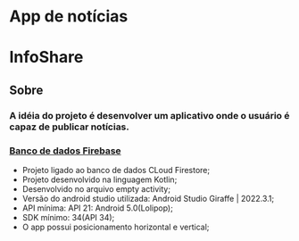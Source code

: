 # App de notícias
# InfoShare
## Sobre
### A idéia do projeto é desenvolver um aplicativo onde o usuário é capaz de publicar notícias.
### [Banco de dados Firebase](https://console.firebase.google.com/u/0/project/app-de-noticias-8dae7/firestore/data/~2Fnoticias?hl=pt-br&pli=1)
 * Projeto ligado ao banco de dados CLoud Firestore;
 * Projeto desenvolvido na linguagem Kotlin;
 * Desenvolvido no arquivo empty activity;
 * Versão do android studio utilizada: Android Studio Giraffe | 2022.3.1;
 * API mínima: API 21: Android 5.0(Lolipop);
 * SDK mínimo: 34(API 34);
 * O app possui posicionamento horizontal e vertical;
   
